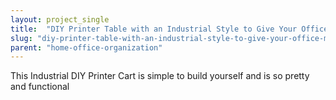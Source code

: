 ```yaml
---
layout: project_single
title:  "DIY Printer Table with an Industrial Style to Give Your Office More Storage"
slug: "diy-printer-table-with-an-industrial-style-to-give-your-office-more-storage"
parent: "home-office-organization"
---
```

This Industrial DIY Printer Cart is simple to build yourself and is so pretty and functional